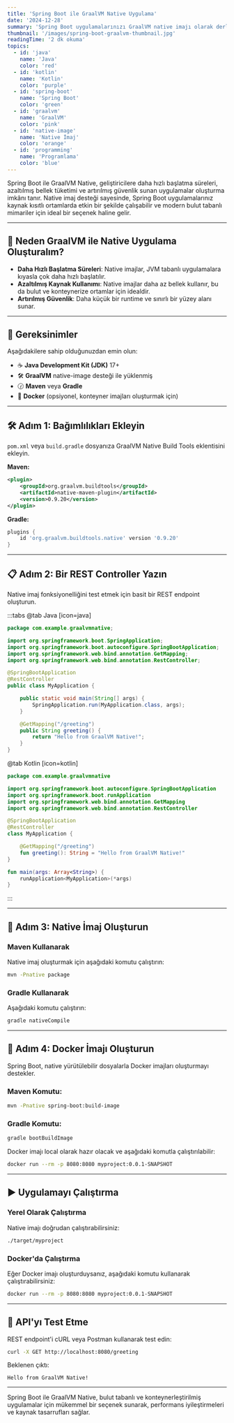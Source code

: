 ```yaml
---
title: 'Spring Boot ile GraalVM Native Uygulama'
date: '2024-12-28'
summary: 'Spring Boot uygulamalarınızı GraalVM native imajı olarak derleyerek daha hızlı başlatma süreleri ve azaltılmış kaynak kullanımı elde etmeyi öğrenin.'
thumbnail: '/images/spring-boot-graalvm-thumbnail.jpg'
readingTime: '2 dk okuma'
topics:
  - id: 'java'
    name: 'Java'
    color: 'red'
  - id: 'kotlin'
    name: 'Kotlin'
    color: 'purple'
  - id: 'spring-boot'
    name: 'Spring Boot'
    color: 'green'
  - id: 'graalvm'
    name: 'GraalVM'
    color: 'pink'
  - id: 'native-image'
    name: 'Native İmaj'
    color: 'orange'
  - id: 'programming'
    name: 'Programlama'
    color: 'blue'
---
```


Spring Boot ile GraalVM Native, geliştiricilere daha hızlı başlatma süreleri, azaltılmış bellek tüketimi ve artırılmış güvenlik sunan uygulamalar oluşturma imkânı tanır. Native imaj desteği sayesinde, Spring Boot uygulamalarınız kaynak kısıtlı ortamlarda etkin bir şekilde çalışabilir ve modern bulut tabanlı mimariler için ideal bir seçenek haline gelir.

---

## 🌟 Neden GraalVM ile Native Uygulama Oluşturalım?

- **Daha Hızlı Başlatma Süreleri**: Native imajlar, JVM tabanlı uygulamalara kıyasla çok daha hızlı başlatılır.
- **Azaltılmış Kaynak Kullanımı**: Native imajlar daha az bellek kullanır, bu da bulut ve konteynerize ortamlar için idealdir.
- **Artırılmış Güvenlik**: Daha küçük bir runtime ve sınırlı bir yüzey alanı sunar.

---

## 🌟 Gereksinimler

Aşağıdakilere sahip olduğunuzdan emin olun:

- ☕ **Java Development Kit (JDK)** 17+
- 🛠 **GraalVM** native-image desteği ile yüklenmiş
- 🕝 **Maven** veya **Gradle**
- 🐳 **Docker** (opsiyonel, konteyner imajları oluşturmak için)

---

## 🛠️ Adım 1: Bağımlılıkları Ekleyin

`pom.xml` veya `build.gradle` dosyanıza GraalVM Native Build Tools eklentisini ekleyin.

**Maven:**

```xml
<plugin>
    <groupId>org.graalvm.buildtools</groupId>
    <artifactId>native-maven-plugin</artifactId>
    <version>0.9.20</version>
</plugin>
```

**Gradle:**

```groovy
plugins {
    id 'org.graalvm.buildtools.native' version '0.9.20'
}
```

---

## 📋 Adım 2: Bir REST Controller Yazın

Native imaj fonksiyonelliğini test etmek için basit bir REST endpoint oluşturun.

:::tabs
@tab Java [icon=java]

```java
package com.example.graalvmnative;

import org.springframework.boot.SpringApplication;
import org.springframework.boot.autoconfigure.SpringBootApplication;
import org.springframework.web.bind.annotation.GetMapping;
import org.springframework.web.bind.annotation.RestController;

@SpringBootApplication
@RestController
public class MyApplication {

    public static void main(String[] args) {
        SpringApplication.run(MyApplication.class, args);
    }

    @GetMapping("/greeting")
    public String greeting() {
        return "Hello from GraalVM Native!";
    }
}
```

@tab Kotlin [icon=kotlin]

```kotlin
package com.example.graalvmnative

import org.springframework.boot.autoconfigure.SpringBootApplication
import org.springframework.boot.runApplication
import org.springframework.web.bind.annotation.GetMapping
import org.springframework.web.bind.annotation.RestController

@SpringBootApplication
@RestController
class MyApplication {

    @GetMapping("/greeting")
    fun greeting(): String = "Hello from GraalVM Native!"
}

fun main(args: Array<String>) {
    runApplication<MyApplication>(*args)
}
```

:::

---

## 📖 Adım 3: Native İmaj Oluşturun

### Maven Kullanarak

Native imaj oluşturmak için aşağıdaki komutu çalıştırın:

```bash
mvn -Pnative package
```

### Gradle Kullanarak

Aşağıdaki komutu çalıştırın:

```bash
gradle nativeCompile
```

---

## 🐳 Adım 4: Docker İmajı Oluşturun

Spring Boot, native yürütülebilir dosyalarla Docker imajları oluşturmayı destekler.

### Maven Komutu:

```bash
mvn -Pnative spring-boot:build-image
```

### Gradle Komutu:

```bash
gradle bootBuildImage
```

Docker imajı local olarak hazır olacak ve aşağıdaki komutla çalıştırılabilir:

```bash
docker run --rm -p 8080:8080 myproject:0.0.1-SNAPSHOT
```

---

## ▶️ Uygulamayı Çalıştırma

### Yerel Olarak Çalıştırma

Native imajı doğrudan çalıştırabilirsiniz:

```bash
./target/myproject
```

### Docker'da Çalıştırma

Eğer Docker imajı oluşturduysanız, aşağıdaki komutu kullanarak çalıştırabilirsiniz:

```bash
docker run --rm -p 8080:8080 myproject:0.0.1-SNAPSHOT
```

---

## 🧪 API'yı Test Etme

REST endpoint'i cURL veya Postman kullanarak test edin:

```bash
curl -X GET http://localhost:8080/greeting
```

Beklenen çıktı:

```plaintext
Hello from GraalVM Native!
```

---

Spring Boot ile GraalVM Native, bulut tabanlı ve konteynerleştirilmiş uygulamalar için mükemmel bir seçenek sunarak, performans iyileştirmeleri ve kaynak tasarrufları sağlar.
